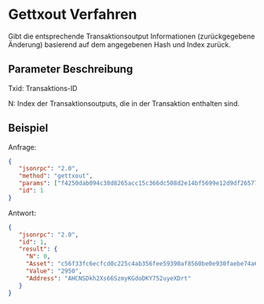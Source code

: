# Gettxout Verfahren

Gibt die entsprechende Transaktionsoutput Informationen (zurückgegebene Änderung) basierend auf dem angegebenen Hash und Index zurück.

## Parameter Beschreibung

Txid: Transaktions-ID

N: Index der Transaktionsoutputs, die in der Transaktion enthalten sind.

## Beispiel

Anfrage:

```json
{
   "jsonrpc": "2.0",
   "method": "gettxout",
   "params": ["f4250dab094c38d8265acc15c366dc508d2e14bf5699e12d9df26577ed74d657", 0],
   "id": 1
}
```

Antwort:

```json
{
   "jsonrpc": "2.0",
   "id": 1,
   "result": {
     "N": 0,
     "Asset": "c56f33fc6ecfcd0c225c4ab356fee59390af8560be0e930faebe74a6daff7c9b",
     "Value": "2950",
     "Address": "AHCNSDkh2Xs66SzmyKGdoDKY752uyeXDrt"
   }
}
```